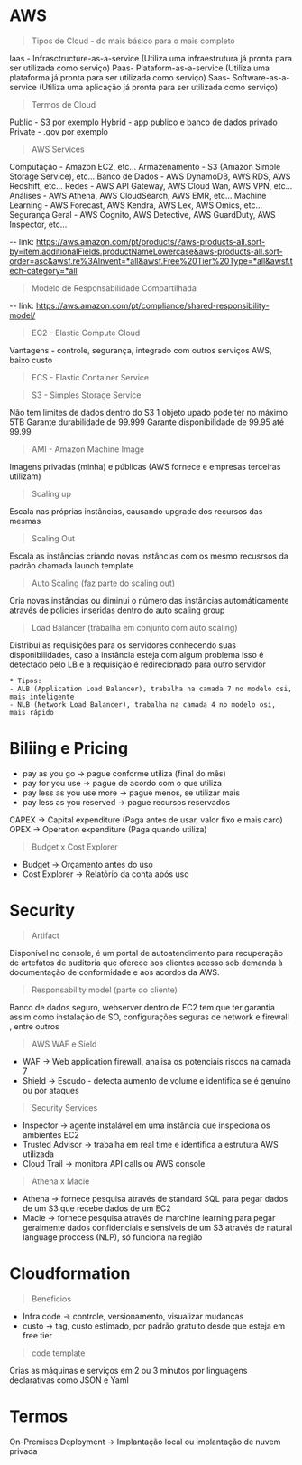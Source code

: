 # AWS

> Tipos de Cloud - do mais básico para o mais completo

Iaas - Infrasctructure-as-a-service (Utiliza uma infraestrutura já pronta para ser utilizada como serviço)
Paas- Plataform-as-a-service (Utiliza uma plataforma já pronta para ser utilizada como serviço)
Saas- Software-as-a-service (Utiliza uma aplicação já pronta para ser utilizada como serviço)

> Termos de Cloud

Public - S3 por exemplo
Hybrid - app publico e banco de dados privado
Private - .gov por exemplo

> AWS Services

Computação - Amazon EC2, etc...
Armazenamento - S3 (Amazon Simple Storage Service), etc...
Banco de Dados - AWS DynamoDB, AWS RDS, AWS Redshift, etc...
Redes - AWS API Gateway, AWS Cloud Wan, AWS VPN, etc...
Análises - AWS Athena, AWS CloudSearch, AWS EMR, etc...
Machine Learning - AWS Forecast, AWS Kendra, AWS Lex, AWS Omics, etc...
Segurança Geral - AWS Cognito, AWS Detective, AWS GuardDuty, AWS Inspector, etc...

-- link: https://aws.amazon.com/pt/products/?aws-products-all.sort-by=item.additionalFields.productNameLowercase&aws-products-all.sort-order=asc&awsf.re%3AInvent=*all&awsf.Free%20Tier%20Type=*all&awsf.tech-category=*all

> Modelo de Responsabilidade Compartilhada

-- link: https://aws.amazon.com/pt/compliance/shared-responsibility-model/

> EC2 - Elastic Compute Cloud

Vantagens - controle, segurança, integrado com outros serviços AWS, baixo custo

> ECS - Elastic Container Service

> S3 - Simples Storage Service

Não tem limites de dados dentro do S3
1 objeto upado pode ter no máximo 5TB
Garante durabilidade de 99.999
Garante disponibilidade de 99.95 até 99.99

> AMI - Amazon Machine Image

Imagens privadas (minha) e públicas (AWS fornece e empresas terceiras utilizam)

> Scaling up

Escala nas próprias instâncias, causando upgrade dos recursos das mesmas

> Scaling Out

Escala as instâncias criando novas instâncias com os mesmo recusrsos da padrão chamada launch template

> Auto Scaling (faz parte do scaling out)

Cria novas instâncias ou diminui o número das instâncias automáticamente através de policies inseridas dentro do auto scaling group

> Load Balancer (trabalha em conjunto com auto scaling)

Distribui as requisições para os servidores conhecendo suas disponibilidades, caso a instância esteja com algum problema isso é detectado pelo LB e a requisição é redirecionado para outro servidor

    * Tipos: 
    - ALB (Application Load Balancer), trabalha na camada 7 no modelo osi, mais inteligente
    - NLB (Network Load Balancer), trabalha na camada 4 no modelo osi, mais rápido

#  Biliing e Pricing

- pay as you go -> pague conforme utiliza (final do mês)
- pay for you use -> pague de acordo com o que utiliza
- pay less as you use more -> pague menos, se utilizar mais
- pay less as you reserved -> pague recursos reservados

CAPEX -> Capital expenditure (Paga antes de usar, valor fixo e mais caro)
OPEX -> Operation expenditure (Paga quando utiliza)

> Budget x Cost Explorer

- Budget -> Orçamento antes do uso
- Cost Explorer -> Relatório da conta após uso

# Security 

> Artifact

Disponível no console, é um portal de autoatendimento para recuperação de artefatos de auditoria que oferece aos clientes acesso sob demanda à documentação de conformidade e aos acordos da AWS.

> Responsability model (parte do cliente)

Banco de dados seguro, webserver dentro de EC2 tem que ter garantia assim como instalação de SO, configurações seguras de network e firewall , entre outros

> AWS WAF e Sield

- WAF -> Web application firewall, analisa os potenciais riscos na camada 7
- Shield -> Escudo - detecta aumento de volume e identifica se é genuíno ou por ataques

> Security Services

- Inspector -> agente instalável em uma instância que inspeciona os ambientes EC2
- Trusted Advisor -> trabalha em real time e identifica a estrutura AWS utilizada
- Cloud Trail -> monitora API calls ou AWS console

> Athena x Macie

- Athena -> fornece pesquisa através de standard SQL para pegar dados de um S3 que recebe dados de um EC2
- Macie -> fornece pesquisa através de marchine learning para pegar geralmente dados confidenciais e sensíveis de um S3 através de natural language proccess (NLP), só funciona na região

# Cloudformation

> Beneficios

- Infra code -> controle, versionamento, visualizar mudanças
- custo -> tag, custo estimado, por padrão gratuito desde que esteja em free tier

> code template

Crias as máquinas e serviços em 2 ou 3 minutos por linguagens declarativas como JSON e Yaml

# Termos
On-Premises Deployment -> Implantação local ou implantação de nuvem privada
